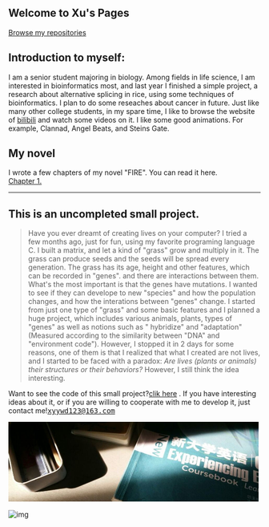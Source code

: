 ## Welcome to Xu's Pages  
[Browse my repositories](https://github.com/xuyongyue?tab=repositories)  

## Introduction to myself: 
I am a senior student majoring in biology. Among fields in life science, I am interested in bioinformatics most, and last year I finished a simple project, a research about alternative splicing in rice, using some techniques of bioinformatics. I plan to do some reseaches about cancer in future. Just like many other college students, in my spare time, I like to browse the website of [bilibili](https://www.bilibili.com/) and watch some videos on it. I like some good animations. For example, Clannad, Angel Beats, and Steins Gate.  

## My novel  
I wrote a few chapters of my novel "FIRE". You can read it here.   
[Chapter 1.](https://xuyongyue.github.io/myworks/)  
****

## This is an uncompleted small project.
>   Have you ever dreamt of creating lives on your computer? I tried a few months ago, just for fun, using my favorite programing language C. I built a  matrix, and let a kind of "grass" grow and multiply in it. The grass can produce seeds and the seeds will be spread every generation. The grass has its age, height and other features, which can be recorded in "genes". and there are interactions between them. What's the most important is that the genes have mutations. I wanted to see if they can develope to new "species" and how the population changes, and how the interations between "genes" change. I started from just one type of "grass" and some basic features and I planned a huge project, which includes various animals, plants, types of "genes" as well as notions such as " hybridize" and "adaptation"(Measured according to the similarity between "DNA" and "environment code"). However, I stopped it in 2 days for some reasons, one of them is that I realized that what I created are not lives, and I started to be faced with a paradox: _Are lives (plants or animals) their structures or their behaviors?_  However, I still think the idea interesting.  

Want to see the code of this small project?[clik here](https://github.com/xuyongyue/Evolution) . If you have interesting ideas about it, or if you are willing to cooperate with me to develop it, just contact me!<kbd>xyywd123@163.com</kbd>  

<img src='https://github.com/xuyongyue/xuyongyue.github.io/raw/pics/pictures/fenge.jpg'  style=' width:500px;height:100 px'/>  

![img]('https://github.com/xuyongyue/xuyongyue.github.io/raw/pics/pictures/fenge.jpg)
